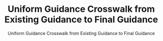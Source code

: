 ---
layout: resources-landing
title: "Uniform Guidance Crosswalk from Existing Guidance to Final Guidance"
subtitle: "Uniform Guidance Crosswalk from Existing Guidance to Final Guidance"
external_link: https://obamawhitehouse.archives.gov/sites/default/files/omb/fedreg/2013/uniform-guidance-crosswalk-from-predominate-source-in-existing-guidance.pdf
filters: uniform-guidance-2-cfr-200 guidance omb 2013
fiscal_year: 2013
---
